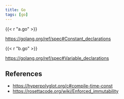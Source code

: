 ```yaml
---
title: Go
tags: [go]
---
```


{{< r "a.go" >}}

<https://golang.org/ref/spec#Constant_declarations>

{{< r "b.go" >}}

<https://golang.org/ref/spec#Variable_declarations>

## References

- <https://hyperpolyglot.org/c#compile-time-const>
- <https://rosettacode.org/wiki/Enforced_immutability>
